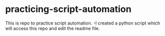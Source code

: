 # practicing-script-automation
This is repo to practice script automation.
-I created a python script which will access this repo and edit the readme file.

